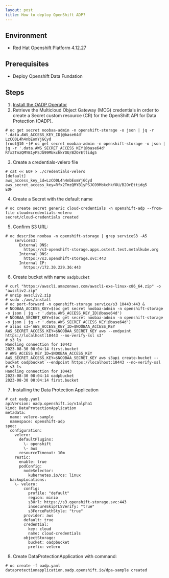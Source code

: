 ```yaml
---
layout: post
title: How to deploy OpenShift ADP?
---
```


## Environment
- Red Hat Openshift Platform 4.12.27

## Prerequisites
- Deploy Openshift Data Fundation

## Steps 
1. [Install the OADP Operator](https://docs.openshift.com/container-platform/4.12/backup_and_restore/application_backup_and_restore/installing/installing-oadp-mcg.html)
2. Retrieve the Multicloud Object Gateway (MCG) credentials in order to create a Secret custom resource (CR) for the OpenShift API for Data Protection (OADP).
```
# oc get secret noobaa-admin -n openshift-storage -o json | jq -r '.data.AWS_ACCESS_KEY_ID|@base64d'
LzCO0L4h4nbEomYjGCyd
[root@10 ~]# oc get secret noobaa-admin -n openshift-storage -o json | jq -r '.data.AWS_SECRET_ACCESS_KEY|@base64d'
Rfx2TmzQMYB1yPSJG99MbkchkYOU/B2OrEttidg5
```
3. Create a credentials-velero file
```
# cat << EOF > ./credentials-velero
[default]
aws_access_key_id=LzCO0L4h4nbEomYjGCyd
aws_secret_access_key=Rfx2TmzQMYB1yPSJG99MbkchkYOU/B2OrEttidg5
EOF
```
4. Create a Secret with the default name
```
# oc create secret generic cloud-credentials -n openshift-adp --from-file cloud=credentials-velero
secret/cloud-credentials created
```
5. Confirm S3 URL:
```
# oc describe noobaa -n openshift-storage | grep serviceS3 -A5
    serviceS3:
      External DNS:
        https://s3-openshift-storage.apps.ostest.test.metalkube.org
      Internal DNS:
        https://s3.openshift-storage.svc:443
      Internal IP:
        https://172.30.229.36:443
```
6. Create bucket with name `oadpbucket` 
```
# curl "https://awscli.amazonaws.com/awscli-exe-linux-x86_64.zip" -o "awscliv2.zip"
# unzip awscliv2.zip
# sudo ./aws/install
# oc port-forward -n openshift-storage service/s3 10443:443 &
# NOOBAA_ACCESS_KEY=$(oc get secret noobaa-admin -n openshift-storage -o json | jq -r '.data.AWS_ACCESS_KEY_ID|@base64d')
# NOOBAA_SECRET_KEY=$(oc get secret noobaa-admin -n openshift-storage -o json | jq -r '.data.AWS_SECRET_ACCESS_KEY|@base64d')
# alias s3='AWS_ACCESS_KEY_ID=$NOOBAA_ACCESS_KEY AWS_SECRET_ACCESS_KEY=$NOOBAA_SECRET_KEY aws --endpoint https://localhost:10443 --no-verify-ssl s3'
# s3 ls
Handling connection for 10443
2023-08-30 08:04:14 first.bucket
# AWS_ACCESS_KEY_ID=$NOOBAA_ACCESS_KEY AWS_SECRET_ACCESS_KEY=$NOOBAA_SECRET_KEY aws s3api create-bucket --bucket oadpbucket --endpoint https://localhost:10443 --no-verify-ssl
# s3 ls
Handling connection for 10443
2023-08-30 08:04:14 oadpbucket
2023-08-30 08:04:14 first.bucket
```
7. Installing the Data Protection Application
```
# cat oadp.yaml 
apiVersion: oadp.openshift.io/v1alpha1
kind: DataProtectionApplication
metadata:
  name: velero-sample
  namespace: openshift-adp
spec:
  configuration:
    velero:
      defaultPlugins:
        \- openshift
        \- aws
      resourceTimeout: 10m
    restic:
      enable: true
      podConfig:
        nodeSelector:
          kubernetes.io/os: linux
  backupLocations:
    \- velero:
        config:
          profile: "default"
          region: minio
          s3Url: https://s3.openshift-storage.svc:443 
          insecureSkipTLSVerify: "true"
          s3ForcePathStyle: "true"
        provider: aws
        default: true
        credential:
          key: cloud
          name: cloud-credentials
        objectStorage:
          bucket: oadpbucket
          prefix: velero
```
8. Create DataProtectionApplication with command:
```
# oc create -f oadp.yaml 
dataprotectionapplication.oadp.openshift.io/dpa-sample created
```




